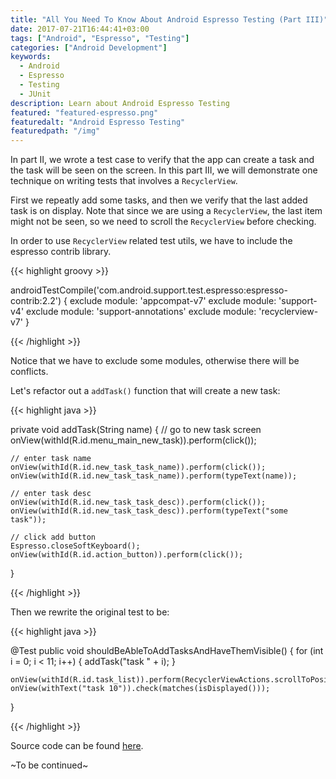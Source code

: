 ```yaml
---
title: "All You Need To Know About Android Espresso Testing (Part III)"
date: 2017-07-21T16:44:41+03:00
tags: ["Android", "Espresso", "Testing"]
categories: ["Android Development"]
keywords:
  - Android
  - Espresso
  - Testing
  - JUnit
description: Learn about Android Espresso Testing
featured: "featured-espresso.png"
featuredalt: "Android Espresso Testing"
featuredpath: "/img"
---
```


In part II, we wrote a test case to verify that the app can create a task and the task will be seen on the screen. In this part III, we will demonstrate one technique on writing tests that involves a `RecyclerView`.

First we repeatly add some tasks, and then we verify that the last added task is on display. Note that since we are using a `RecyclerView`, the last item might not be seen, so we need to scroll the `RecyclerView` before checking.

In order to use `RecyclerView` related test utils, we have to include the espresso contrib library.

{{< highlight groovy >}}

androidTestCompile('com.android.support.test.espresso:espresso-contrib:2.2') {
        exclude module: 'appcompat-v7'
        exclude module: 'support-v4'
        exclude module: 'support-annotations'
        exclude module: 'recyclerview-v7'
    }

{{< /highlight >}}

Notice that we have to exclude some modules, otherwise there will be conflicts.

Let's refactor out a `addTask()` function that will create a new task:

{{< highlight java >}}

private void addTask(String name) {
    // go to new task screen
    onView(withId(R.id.menu_main_new_task)).perform(click());

    // enter task name
    onView(withId(R.id.new_task_task_name)).perform(click());
    onView(withId(R.id.new_task_task_name)).perform(typeText(name));

    // enter task desc
    onView(withId(R.id.new_task_task_desc)).perform(click());
    onView(withId(R.id.new_task_task_desc)).perform(typeText("some task"));

    // click add button
    Espresso.closeSoftKeyboard();
    onView(withId(R.id.action_button)).perform(click());
}

{{< /highlight >}}

Then we rewrite the original test to be:

{{< highlight java >}}

@Test
public void shouldBeAbleToAddTasksAndHaveThemVisible() {
    for (int i = 0; i < 11; i++) {
        addTask("task " + i);
    }

    onView(withId(R.id.task_list)).perform(RecyclerViewActions.scrollToPosition(10));
    onView(withText("task 10")).check(matches(isDisplayed()));
}

{{< /highlight >}}

Source code can be found [here](https://github.com/lvguowei/EspressoExample/tree/ad661c2ccf606e567760e51321d59427870b67bc).

~To be continued~

